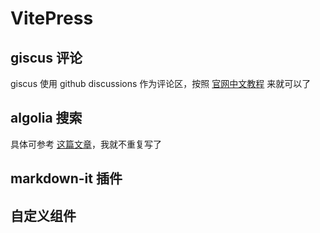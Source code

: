 # VitePress

## giscus 评论

giscus 使用 github discussions 作为评论区，按照 [官网中文教程](https://giscus.app/zh-CN) 来就可以了


## algolia 搜索

具体可参考 [这篇文章](https://chodocs.cn/program/ch1.html)，我就不重复写了


## markdown-it 插件



## 自定义组件






